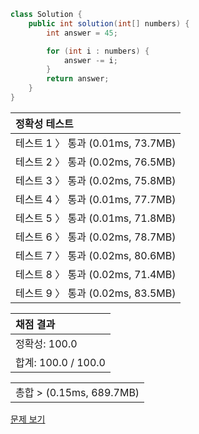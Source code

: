 ```java
class Solution {
    public int solution(int[] numbers) {
        int answer = 45;

        for (int i : numbers) {
            answer -= i;
        }
        return answer;
    }
}
```
 | 정확성 테스트 |
 |  :-  |
 | 테스트 1 〉 통과 (0.01ms, 73.7MB) |
 | 테스트 2 〉 통과 (0.02ms, 76.5MB) |
 | 테스트 3 〉 통과 (0.02ms, 75.8MB) |
 | 테스트 4 〉 통과 (0.01ms, 77.7MB) |
 | 테스트 5 〉 통과 (0.01ms, 71.8MB) |
 | 테스트 6 〉 통과 (0.02ms, 78.7MB) |
 | 테스트 7 〉 통과 (0.02ms, 80.6MB) |
 | 테스트 8 〉 통과 (0.02ms, 71.4MB) |
 | 테스트 9 〉 통과 (0.02ms, 83.5MB) |

 | 채점 결과 |
 | :- |
 | 정확성: 100.0 |
 | 합계: 100.0 / 100.0 |

 ||
 | :- |
 | 총합 > (0.15ms, 689.7MB) |

[문제 보기](https://programmers.co.kr/learn/courses/30/lessons/86051?language=java)